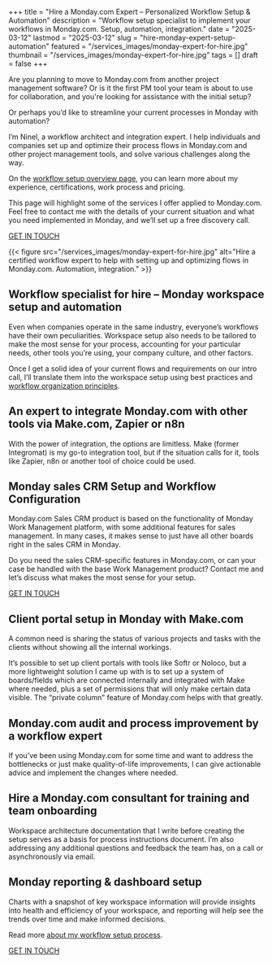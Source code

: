 +++
title = "Hire a Monday.com Expert – Personalized Workflow Setup & Automation"
description = "Workflow setup specialist to implement your workflows in Monday.com. Setup, automation, integration."
date = "2025-03-12"
lastmod = "2025-03-12"
slug = "hire-monday-expert-setup-automation"
featured = "/services_images/monday-expert-for-hire.jpg"
thumbnail = "/services_images/monday-expert-for-hire.jpg"
tags = []
draft = false
+++


Are you planning to move to Monday.com from another project management software? Or is it the first PM tool your team is about to use for collaboration, and you're looking for assistance with the initial setup?

Or perhaps you’d like to streamline your current processes in Monday with automation?

I’m Ninel, a workflow architect and integration expert. I help individuals and companies set up and optimize their process flows in Monday.com and other project management tools, and solve various challenges along the way.

On the [workflow setup overview page](/workflow-setup-automation-expert-specialist-hire/), you can learn more about my experience, certifications, work process and pricing.

This page will highlight some of the services I offer applied to Monday.com. Feel free to contact me with the details of your current situation and what you need implemented in Monday, and we’ll set up a free discovery call.

<a class="header_nav_button page_button" href="/contact">GET IN TOUCH</a>

{{< figure src="/services_images/monday-expert-for-hire.jpg" alt="Hire a certified workflow expert to help with setting up and optimizing flows in Monday.com. Automation, integration." >}}


## Workflow specialist for hire – Monday workspace setup and automation

Even when companies operate in the same industry, everyone’s workflows have their own peculiarities. Workspace setup also needs to be tailored to make the most sense for your process, accounting for your particular needs, other tools you’re using, your company culture, and other factors.

Once I get a solid idea of your current flows and requirements on our intro call, I’ll translate them into the workspace setup using best practices and [workflow organization principles](/workflow-setup-principles-trello-asana-clickup-notion/).


## An expert to integrate Monday.com with other tools via Make.com, Zapier or n8n

With the power of integration, the options are limitless. Make (former Integromat) is my go-to integration tool, but if the situation calls for it, tools like Zapier, n8n or another tool of choice could be used.


## Monday sales CRM Setup and Workflow Configuration

Monday.com Sales CRM product is based on the functionality of Monday Work Management platform, with some additional features for sales management. In many cases, it makes sense to just have all other boards right in the sales CRM in Monday.

Do you need the sales CRM-specific features in Monday.com, or can your case be handled with the base Work Management product? Contact me and let’s discuss what makes the most sense for your setup.

<a class="header_nav_button page_button" href="/contact">GET IN TOUCH</a>


## Client portal setup in Monday with Make.com

A common need is sharing the status of various projects and tasks with the clients without showing all the internal workings.

It’s possible to set up client portals with tools like Softr or Noloco, but a more lightweight solution I came up with is to set up a system of boards/fields which are connected internally and integrated with Make where needed, plus a set of permissions that will only make certain data visible. The “private column” feature of Monday.com helps with that greatly.


## Monday.com audit and process improvement by a workflow expert

If you’ve been using Monday.com for some time and want to address the bottlenecks or just make quality-of-life improvements, I can give actionable advice and implement the changes where needed.


## Hire a Monday.com consultant for training and team onboarding

Workspace architecture documentation that I write before creating the setup serves as a basis for process instructions document. I’m also addressing any additional questions and feedback the team has, on a call or asynchronously via email.  


## Monday reporting & dashboard setup

Charts with a snapshot of key workspace information will provide insights into health and efficiency of your workspace, and reporting will help see the trends over time and make informed decisions.

Read more [about my workflow setup process](/workflow-setup-automation-expert-specialist-hire/).

<a class="header_nav_button page_button" href="/contact">GET IN TOUCH</a>
